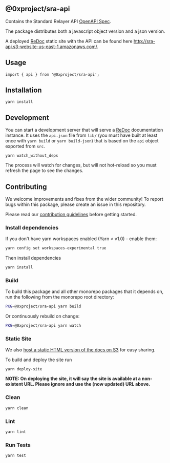 ## @0xproject/sra-api

Contains the Standard Relayer API [OpenAPI Spec](https://github.com/OAI/OpenAPI-Specification).

The package distributes both a javascript object version and a json version.

A deployed [ReDoc](https://github.com/Rebilly/ReDoc) static site with the API can be found here http://sra-api.s3-website-us-east-1.amazonaws.com/.

## Usage

```
import { api } from '@0xproject/sra-api';
```

## Installation

```
yarn install
```

## Development

You can start a development server that will serve a [ReDoc](https://github.com/Rebilly/ReDoc) documentation instance. It uses the `api.json` file from `lib/` (you must have built at least once with `yarn build` or `yarn build-json`) that is based on the `api` object exported from `src`.

```
yarn watch_without_deps
```

The process will watch for changes, but will not hot-reload so you must refresh the page to see the changes.

## Contributing

We welcome improvements and fixes from the wider community! To report bugs within this package, please create an issue in this repository.

Please read our [contribution guidelines](../../CONTRIBUTING.md) before getting started.

### Install dependencies

If you don't have yarn workspaces enabled (Yarn < v1.0) - enable them:

```bash
yarn config set workspaces-experimental true
```

Then install dependencies

```bash
yarn install
```

### Build

To build this package and all other monorepo packages that it depends on, run the following from the monorepo root directory:

```bash
PKG=@0xproject/sra-api yarn build
```

Or continuously rebuild on change:

```bash
PKG=@0xproject/sra-api yarn watch
```

### Static Site

We also [host a static HTML version of the docs on S3](http://sra-api.s3-website-us-east-1.amazonaws.com/) for easy sharing.

To build and deploy the site run

```
yarn deploy-site
```

**NOTE: On deploying the site, it will say the site is available at a non-existent URL. Please ignore and use the (now updated) URL above.**

### Clean

```bash
yarn clean
```

### Lint

```bash
yarn lint
```

### Run Tests

```bash
yarn test
```
